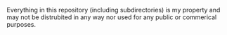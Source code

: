 Everything in this repository (including subdirectories) is my property and may not be distrubited in any way nor used for any public or commerical purposes.